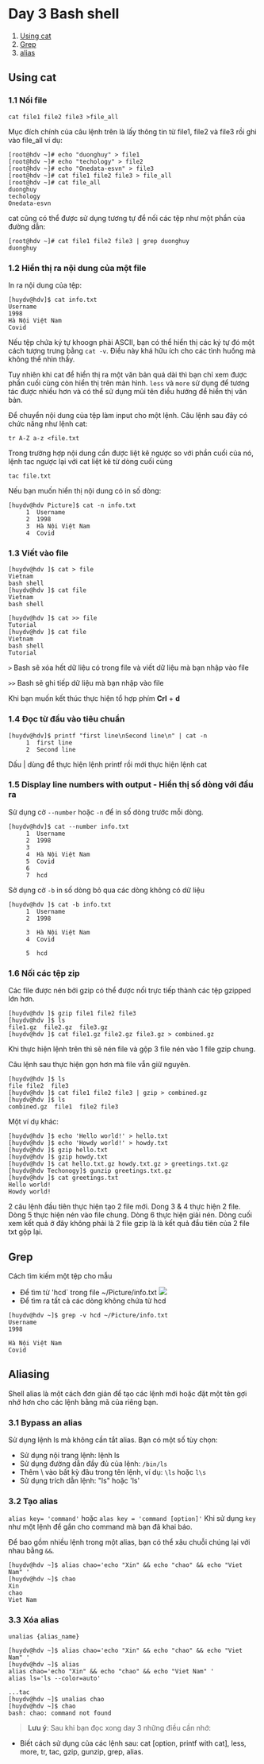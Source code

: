 # Day 3 Bash shell
1. [Using cat ](#1)
2. [Grep](#2)
3. [alias](#3)
<a name=1></a>
## Using cat
### 1.1 Nối file
`cat file1 file2 file3 >file_all`

Mục đích chính của câu lệnh trên là lấy thông tin từ file1, file2 và file3 rồi ghi vào file_all
ví dụ:
```
[root@hdv ~]# echo "duonghuy" > file1
[root@hdv ~]# echo "techology" > file2
[root@hdv ~]# echo "Onedata-esvn" > file3
[root@hdv ~]# cat file1 file2 file3 > file_all
[root@hdv ~]# cat file_all 
duonghuy
techology
Onedata-esvn

```

cat cũng có thể được sử dụng tương tự để nối các tệp như một phần của đường dẫn:
```
[root@hdv ~]# cat file1 file2 file3 | grep duonghuy
duonghuy
```

### 1.2 Hiển thị ra nội dung của một file
In ra nội dung của tệp:
```
[huydv@hdv]$ cat info.txt 
Username 
1998
Hà Nội Việt Nam
Covid
```

Nếu tệp chứa ký tự khoogn phải ASCII, bạn có thể hiển thị các ký tự đó một cách tượng trưng bằng `cat -v`. Điều này khá hữu ích cho các tình huống mà không thể nhìn thấy.

Tuy nhiên khi cat để hiển thị ra một văn bản quá dài thì bạn chỉ xem được phần cuối cùng còn hiển thị trên màn hình. `less` và `more` sử dụng để tương tác được nhiều hơn và có thể sử dụng mũi tên điều hướng để hiển thị văn bản. 

Để chuyển nội dung của tệp làm input cho một lệnh. Câu lệnh sau đây có chức năng như lệnh cat:

`tr A-Z a-z <file.txt `

Trong trường hợp nội dung cần được liệt kê ngược so với phần cuối của nó, lệnh tac ngược lại với cat liệt kê từ dòng cuối cùng

`tac file.txt`

Nếu bạn muốn hiển thị nội dung có in số dòng:
```
[huydv@hdv Picture]$ cat -n info.txt 
     1  Username 
     2  1998
     3  Hà Nội Việt Nam
     4  Covid
```
### 1.3 Viết vào file
```
[huydv@hdv ]$ cat > file
Vietnam 
bash shell
[huydv@hdv ]$ cat file 
Vietnam
bash shell

[huydv@hdv ]$ cat >> file 
Tutorial   
[huydv@hdv ]$ cat file 
Vietnam
bash shell
Tutorial
```

`>` Bash sẽ xóa hết dữ liệu có trong file và viết dữ liệu mà bạn nhập vào file

`>>` Bash sẽ ghi tiếp dữ liệu mà bạn nhập vào file

Khi bạn muốn kết thúc thực hiện tổ hợp phím **Crl** + **d**

### 1.4 Đọc từ đầu vào tiêu chuẩn

```
[huydv@hdv]$ printf "first line\nSecond line\n" | cat -n
     1  first line
     2  Second line
```
Dấu | dùng để thực hiện lệnh printf rồi mới thực hiện lệnh cat
### 1.5 Display line numbers with output - Hiển thị số dòng với đầu ra
Sử dụng cờ `--number` hoặc `-n` để in số dòng trước mỗi dòng.
```
[huydv@hdv]$ cat --number info.txt 
     1  Username 
     2  1998
     3
     4  Hà Nội Việt Nam
     5  Covid
     6
     7  hcd
```

Sở dụng cờ `-b` in số dòng bỏ qua các dòng không có dữ liệu
```
[huydv@hdv ]$ cat -b info.txt 
     1  Username 
     2  1998

     3  Hà Nội Việt Nam
     4  Covid

     5  hcd
```
### 1.6 Nối các tệp zip
Các file được nén bởi gzip có thể được nối trực tiếp thành các tệp gzipped lớn hơn.
```
[huydv@hdv ]$ gzip file1 file2 file3
[huydv@hdv ]$ ls
file1.gz  file2.gz  file3.gz
[huydv@hdv ]$ cat file1.gz file2.gz file3.gz > combined.gz
```
Khi thực hiện lệnh trên thì sẽ nén file và gộp 3 file nén vào 1 file gzip chung.

Câu lệnh sau thực hiện gọn hơn mà file vẫn giữ nguyên.
```
[huydv@hdv ]$ ls
file file2  file3
[huydv@hdv ]$ cat file1 file2 file3 | gzip > combined.gz
[huydv@hdv ]$ ls
combined.gz  file1  file2 file3
```

Một ví dụ khác:
```
[huydv@hdv ]$ echo 'Hello world!' > hello.txt
[huydv@hdv ]$ echo 'Howdy world!' > howdy.txt
[huydv@hdv ]$ gzip hello.txt
[huydv@hdv ]$ gzip howdy.txt
[huydv@hdv ]$ cat hello.txt.gz howdy.txt.gz > greetings.txt.gz
[huydv@hdv Techonogy]$ gunzip greetings.txt.gz
[huydv@hdv ]$ cat greetings.txt
Hello world!
Howdy world!
```
2 câu lệnh đầu tiên thực hiện tạo 2 file mới. Dong 3 & 4 thực hiện 2 file. Dòng 5 thực hiện nén vào file chung. Dòng 6 thực hiện giải nén. Dòng cuối xem kết quả ở đây không phải là 2 file gzip là là kết quả đầu tiên của 2 file txt gộp lại.
<a name=2></a>
## Grep
Cách tìm kiếm một tệp cho mẫu
* Để tìm từ 'hcd` trong file ~/Picture/info.txt
![](image\Screenshot_2.png)
* Để tìm ra tất cả các dòng không chứa từ hcd
```
[huydv@hdv ~]$ grep -v hcd ~/Picture/info.txt 
Username 
1998

Hà Nội Việt Nam
Covid
```
<a name=3></a>
## Aliasing
Shell alias là một cách đơn giản để tạo các lệnh mới hoặc đặt một tên gợi nhớ hơn cho các lệnh bằng mã của riêng bạn. 
### 3.1 Bypass an alias
Sử dụng lệnh ls mà không cần tắt alias. Bạn có một số tùy chọn:
* Sử dụng nội trang lệnh: lệnh ls
* Sử dụng đường dẫn đầy đủ của lệnh: `/bin/ls`
* Thêm \ vào bất kỳ đâu trong tên lệnh, ví dụ: `\ls` hoặc `l\s`
* Sử dụng trích dẫn lệnh: "ls" hoặc 'ls'
### 3.2 Tạo alias
`alias key= 'command'` hoặc `alas key = 'command [option]'`
Khi sử dụng `key` như một lệnh để gắn cho command mà bạn đã khai báo.

Để bao gồm nhiều lệnh trong một alias, bạn có thể xâu chuỗi chúng lại với nhau bằng `&&`.
```
[huydv@hdv ~]$ alias chao='echo "Xin" && echo "chao" && echo "Viet Nam" '
[huydv@hdv ~]$ chao
Xin
chao
Viet Nam
```
### 3.3 Xóa alias
`unalias {alias_name}`

```
[huydv@hdv ~]$ alias chao='echo "Xin" && echo "chao" && echo "Viet Nam" '
[huydv@hdv ~]$ alias
alias chao='echo "Xin" && echo "chao" && echo "Viet Nam" '
alias ls='ls --color=auto'

...tac
[huydv@hdv ~]$ unalias chao
[huydv@hdv ~]$ chao
bash: chao: command not found
```

>**Lưu ý**: Sau khi bạn đọc xong day 3 những điều cần nhớ:
* Biết cách sử dụng của các lệnh sau: cat [option, printf with cat], less, more, tr, tac, gzip, gunzip, grep, alias. 